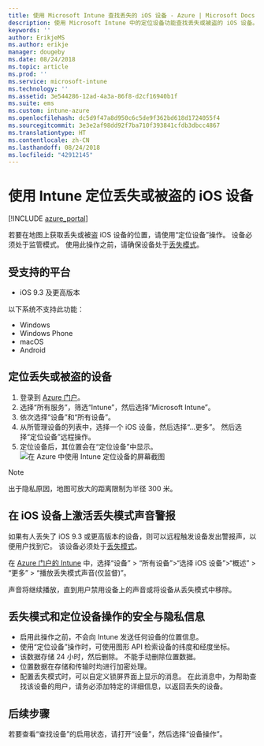 ```yaml
---
title: 使用 Microsoft Intune 查找丢失的 iOS 设备 - Azure | Microsoft Docs
description: 使用 Microsoft Intune 中的定位设备功能查找丢失或被盗的 iOS 设备。 获取使用“定位设备”操作时的安全与隐私相关详细信息。
keywords: ''
author: ErikjeMS
ms.author: erikje
manager: dougeby
ms.date: 08/24/2018
ms.topic: article
ms.prod: ''
ms.service: microsoft-intune
ms.technology: ''
ms.assetid: 3e544286-12ad-4a3a-86f8-d2cf16940b1f
ms.suite: ems
ms.custom: intune-azure
ms.openlocfilehash: dc5d9f47a8d950c6c5de9f362bd618d1724055f4
ms.sourcegitcommit: 3e3e2af98dd92f7ba710f393841cfdb3dbcc4867
ms.translationtype: HT
ms.contentlocale: zh-CN
ms.lasthandoff: 08/24/2018
ms.locfileid: "42912145"
---
```

# <a name="locate-lost-or-stolen-ios-devices-with-intune"></a>使用 Intune 定位丢失或被盗的 iOS 设备

[!INCLUDE [azure_portal](./includes/azure_portal.md)]

若要在地图上获取丢失或被盗 iOS 设备的位置，请使用“定位设备”操作。 设备必须处于监管模式。 使用此操作之前，请确保设备处于[丢失模式](device-lost-mode.md)。

## <a name="supported-platforms"></a>受支持的平台

- iOS 9.3 及更高版本

以下系统不支持此功能： 
- Windows
- Windows Phone
- macOS
- Android

## <a name="locate-a-lost-or-stolen-device"></a>定位丢失或被盗的设备

1. 登录到 [Azure 门户](https://portal.azure.com)。
2. 选择“所有服务”，筛选“Intune”，然后选择“Microsoft Intune”。
3. 依次选择“设备”和“所有设备”。
4. 从所管理设备的列表中，选择一个 iOS 设备，然后选择“...更多”。 然后选择“定位设备”远程操作。
5. 定位设备后，其位置会在“定位设备”中显示。
    ![在 Azure 中使用 Intune 定位设备的屏幕截图](./media/locate-device.png)

>[!NOTE]
>出于隐私原因，地图可放大的距离限制为半径 300 米。

## <a name="activate-lost-mode-sound-alert-on-an-ios-device"></a>在 iOS 设备上激活丢失模式声音警报

如果有人丢失了 iOS 9.3 或更高版本的设备，则可以远程触发设备发出警报声，以便用户找到它。 该设备必须处于[丢失模式](device-lost-mode.md)。

在 [Azure 门户的 Intune](https://aka.ms/intuneportal) 中，选择“设备” > “所有设备”>“选择 iOS 设备”>“概述” > “更多” > “播放丢失模式声音(仅监督)”。

声音将继续播放，直到用户禁用设备上的声音或将设备从丢失模式中移除。


## <a name="security-and-privacy-information-for-lost-mode-and-locate-device-actions"></a>丢失模式和定位设备操作的安全与隐私信息
- 启用此操作之前，不会向 Intune 发送任何设备的位置信息。
- 使用“定位设备”操作时，可使用图形 API 检索设备的纬度和经度坐标。
- 该数据存储 24 小时，然后删除。 不能手动删除位置数据。
- 位置数据在存储和传输时均进行加密处理。
- 配置丢失模式时，可以自定义锁屏界面上显示的消息。 在此消息中，为帮助查找该设备的用户，请务必添加特定的详细信息，以返回丢失的设备。

## <a name="next-steps"></a>后续步骤

若要查看“查找设备”的启用状态，请打开“设备”，然后选择“设备操作”。
